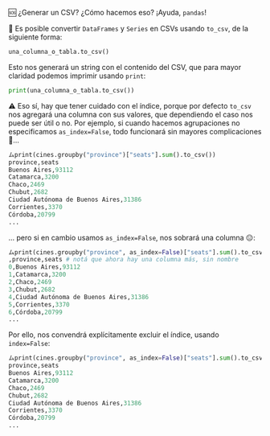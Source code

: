 :sos: ¿Generar un CSV? ¿Cómo hacemos eso? ¡Ayuda, `pandas`!

:arrows_counterclockwise:  Es posible convertir `DataFrames` y `Series` en CSVs usando `to_csv`, de la siguiente forma:

```python
una_columna_o_tabla.to_csv()
```

Esto nos generará un string con el contenido del CSV, que para mayor claridad podemos imprimir usando `print`:

```python
print(una_columna_o_tabla.to_csv())
```

⚠️ Eso sí, hay que tener cuidado con el índice, porque por defecto `to_csv` nos agregará una columna con sus valores, que dependiendo el caso nos puede ser útil o no. Por ejemplo, si cuando hacemos agrupaciones no especificamos `as_index=False`, todo funcionará sin mayores complicaciones :tada:...

```python
ムprint(cines.groupby("province")["seats"].sum().to_csv())
province,seats
Buenos Aires,93112
Catamarca,3200
Chaco,2469
Chubut,2682
Ciudad Autónoma de Buenos Aires,31386
Corrientes,3370
Córdoba,20799
...
```

... pero si en cambio usamos `as_index=False`, nos sobrará una columna  :expressionless:: 

```python
ムprint(cines.groupby("province", as_index=False)["seats"].sum().to_csv()) 
,province,seats # notá que ahora hay una columna más, sin nombre
0,Buenos Aires,93112
1,Catamarca,3200
2,Chaco,2469
3,Chubut,2682
4,Ciudad Autónoma de Buenos Aires,31386
5,Corrientes,3370
6,Córdoba,20799
...
```

Por ello, nos convendrá explícitamente excluir el índice, usando `index=False`: 

```python
ムprint(cines.groupby("province", as_index=False)["seats"].sum().to_csv(index=False))
province,seats
Buenos Aires,93112
Catamarca,3200
Chaco,2469
Chubut,2682
Ciudad Autónoma de Buenos Aires,31386
Corrientes,3370
Córdoba,20799
...
```

